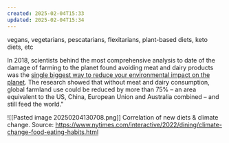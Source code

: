 ```yaml
---
created: 2025-02-04T15:33
updated: 2025-02-04T15:34
---
```

vegans, vegetarians, pescatarians, flexitarians, plant-based diets, keto diets, etc

In 2018, scientists behind the most comprehensive analysis to date of the damage of farming to the planet found avoiding meat and dairy products was the [single biggest way to reduce your environmental impact on the planet](https://www.theguardian.com/environment/2018/may/31/avoiding-meat-and-dairy-is-single-biggest-way-to-reduce-your-impact-on-earth). The research showed that without meat and dairy consumption, global farmland use could be reduced by more than 75% – an area equivalent to the US, China, European Union and Australia combined – and still feed the world." 

![[Pasted image 20250204130708.png]]
Correlation of new diets & climate  change. Source: https://www.nytimes.com/interactive/2022/dining/climate-change-food-eating-habits.html 
